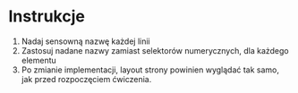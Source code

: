 # Instrukcje

1. Nadaj sensowną nazwę każdej linii
2. Zastosuj nadane nazwy zamiast selektorów numerycznych, dla każdego elementu
3. Po zmianie implementacji, layout strony powinien wyglądać tak samo, jak przed rozpoczęciem ćwiczenia.